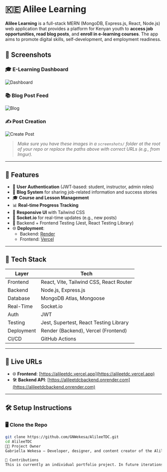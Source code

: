 # 🇰🇪 Alilee Learning

**Alilee Learning** is a full-stack MERN (MongoDB, Express.js, React, Node.js) web application that provides a platform for Kenyan youth to **access job opportunities, read blog posts**, and **enroll in e-learning courses**. The app aims to promote digital skills, self-development, and employment readiness.

## 📸 Screenshots

### 🎓 E-Learning Dashboard
![Dashboard](./screenshots/dashboard.png)

### 📚 Blog Post Feed
![Blog](./screenshots/blog.png)

### ✍️ Post Creation
![Create Post](./screenshots/create-post.png)

> _Make sure you have these images in a `screenshots/` folder at the root of your repo or replace the paths above with correct URLs (e.g., from Imgur)._

---

## 🚀 Features

- 🔐 **User Authentication** (JWT-based: student, instructor, admin roles)
- 📝 **Blog System** for sharing job-related information and success stories
- 🎓 **Course and Lesson Management**
- 📊 **Real-time Progress Tracking**
- 📱 **Responsive UI** with Tailwind CSS
- 🔗 **Socket.io** for real-time updates (e.g., new posts)
- 🧪 Backend + Frontend Testing (Jest, React Testing Library)
- 🌐 **Deployment**:
  - Backend: [Render](https://alileetdcbackend.onrender.com)
  - Frontend: [Vercel](https://alileetdc.vercel.app)

---

## 🧰 Tech Stack

| Layer         | Tech                                    |
|---------------|-----------------------------------------|
| Frontend      | React, Vite, Tailwind CSS, React Router |
| Backend       | Node.js, Express.js                     |
| Database      | MongoDB Atlas, Mongoose                 |
| Real-Time     | Socket.io                               |
| Auth          | JWT                                     |
| Testing       | Jest, Supertest, React Testing Library  |
| Deployment    | Render (Backend), Vercel (Frontend)     |
| CI/CD         | GitHub Actions                          |

---

## 🔗 Live URLs

- 🌐 **Frontend**: [https://alileetdc.vercel.app](https://alileetdc.vercel.app)
- 🛠️ **Backend API**: [https://alileetdcbackend.onrender.com](https://alileetdcbackend.onrender.com)

---

## 🛠️ Setup Instructions

### 🖥️ Clone the Repo

```bash
git clone https://github.com/GNWekesa/AlileeTDC.git
cd AlileeTDC
🧑‍💻 Project Owner
Gabriella Wekesa — Developer, designer, and content creator of the Alilee Transformed platform.

🤝 Contributions
This is currently an individual portfolio project. In future iterations, contributors will be welcome to join under a community-based roadmap.